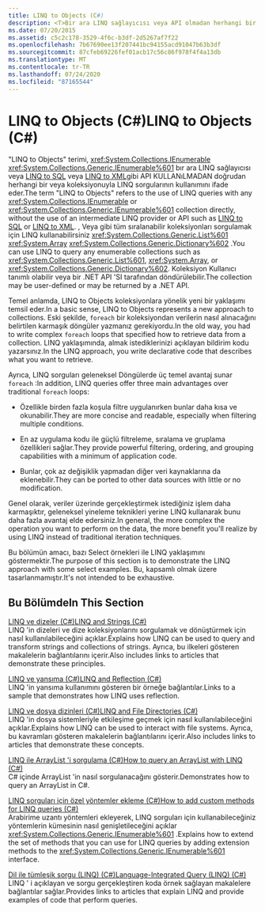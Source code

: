 ```yaml
---
title: LINQ to Objects (C#)
description: <T>Bir ara LINQ sağlayıcısı veya API olmadan herhangi bir IEnumerable veya IEnumerable KOLEKSIYONUYLA LINQ sorguları kullanan C# ' de LINQ to Objects hakkında bilgi edinin.
ms.date: 07/20/2015
ms.assetid: c5c2c178-3529-4f6c-b3df-2d5267af7f22
ms.openlocfilehash: 7b67690ee13f207441bc94155acd91047b63b3df
ms.sourcegitcommit: 87cfeb69226fef01acb17c56c86f978f4f4a13db
ms.translationtype: MT
ms.contentlocale: tr-TR
ms.lasthandoff: 07/24/2020
ms.locfileid: "87165544"
---
```

# <a name="linq-to-objects-c"></a><span data-ttu-id="9d299-103">LINQ to Objects (C#)</span><span class="sxs-lookup"><span data-stu-id="9d299-103">LINQ to Objects (C#)</span></span>

<span data-ttu-id="9d299-104">"LINQ to Objects" terimi, <xref:System.Collections.IEnumerable> <xref:System.Collections.Generic.IEnumerable%601> bır ara LINQ sağlayıcısı veya [LINQ to SQL](../../../../framework/data/adonet/sql/linq/index.md) veya [LINQ to XML](./linq-to-xml-overview.md)gibi API KULLANıLMADAN doğrudan herhangi bir veya koleksiyonuyla LINQ sorgularının kullanımını ifade eder.</span><span class="sxs-lookup"><span data-stu-id="9d299-104">The term "LINQ to Objects" refers to the use of LINQ queries with any <xref:System.Collections.IEnumerable> or <xref:System.Collections.Generic.IEnumerable%601> collection directly, without the use of an intermediate LINQ provider or API such as [LINQ to SQL](../../../../framework/data/adonet/sql/linq/index.md) or [LINQ to XML](./linq-to-xml-overview.md).</span></span> <span data-ttu-id="9d299-105">, Veya gibi tüm sıralanabilir koleksiyonları sorgulamak için LINQ kullanabilirsiniz <xref:System.Collections.Generic.List%601> <xref:System.Array> <xref:System.Collections.Generic.Dictionary%602> .</span><span class="sxs-lookup"><span data-stu-id="9d299-105">You can use LINQ to query any enumerable collections such as <xref:System.Collections.Generic.List%601>, <xref:System.Array>, or <xref:System.Collections.Generic.Dictionary%602>.</span></span> <span data-ttu-id="9d299-106">Koleksiyon Kullanıcı tanımlı olabilir veya bir .NET API 'SI tarafından döndürülebilir.</span><span class="sxs-lookup"><span data-stu-id="9d299-106">The collection may be user-defined or may be returned by a .NET API.</span></span>  
  
 <span data-ttu-id="9d299-107">Temel anlamda, LINQ to Objects koleksiyonlara yönelik yeni bir yaklaşımı temsil eder.</span><span class="sxs-lookup"><span data-stu-id="9d299-107">In a basic sense, LINQ to Objects represents a new approach to collections.</span></span> <span data-ttu-id="9d299-108">Eski şekilde, `foreach` bir koleksiyondan verilerin nasıl alınacağını belirtilen karmaşık döngüler yazmanız gerekiyordu.</span><span class="sxs-lookup"><span data-stu-id="9d299-108">In the old way, you had to write complex `foreach` loops that specified how to retrieve data from a collection.</span></span> <span data-ttu-id="9d299-109">LINQ yaklaşımında, almak istediklerinizi açıklayan bildirim kodu yazarsınız.</span><span class="sxs-lookup"><span data-stu-id="9d299-109">In the LINQ approach, you write declarative code that describes what you want to retrieve.</span></span>  
  
 <span data-ttu-id="9d299-110">Ayrıca, LINQ sorguları geleneksel Döngülerde üç temel avantaj sunar `foreach` :</span><span class="sxs-lookup"><span data-stu-id="9d299-110">In addition, LINQ queries offer three main advantages over traditional `foreach` loops:</span></span>  
  
- <span data-ttu-id="9d299-111">Özellikle birden fazla koşula filtre uygulanırken bunlar daha kısa ve okunabilir.</span><span class="sxs-lookup"><span data-stu-id="9d299-111">They are more concise and readable, especially when filtering multiple conditions.</span></span>  
  
- <span data-ttu-id="9d299-112">En az uygulama kodu ile güçlü filtreleme, sıralama ve gruplama özellikleri sağlar.</span><span class="sxs-lookup"><span data-stu-id="9d299-112">They provide powerful filtering, ordering, and grouping capabilities with a minimum of application code.</span></span>  
  
- <span data-ttu-id="9d299-113">Bunlar, çok az değişiklik yapmadan diğer veri kaynaklarına da eklenebilir.</span><span class="sxs-lookup"><span data-stu-id="9d299-113">They can be ported to other data sources with little or no modification.</span></span>  
  
 <span data-ttu-id="9d299-114">Genel olarak, veriler üzerinde gerçekleştirmek istediğiniz işlem daha karmaşıktır, geleneksel yineleme teknikleri yerine LINQ kullanarak bunu daha fazla avantaj elde edersiniz.</span><span class="sxs-lookup"><span data-stu-id="9d299-114">In general, the more complex the operation you want to perform on the data, the more benefit you'll realize by using LINQ instead of traditional iteration techniques.</span></span>  
  
 <span data-ttu-id="9d299-115">Bu bölümün amacı, bazı Select örnekleri ile LINQ yaklaşımını göstermektir.</span><span class="sxs-lookup"><span data-stu-id="9d299-115">The purpose of this section is to demonstrate the LINQ approach with some select examples.</span></span> <span data-ttu-id="9d299-116">Bu, kapsamlı olmak üzere tasarlanmamıştır.</span><span class="sxs-lookup"><span data-stu-id="9d299-116">It's not intended to be exhaustive.</span></span>  
  
## <a name="in-this-section"></a><span data-ttu-id="9d299-117">Bu Bölümde</span><span class="sxs-lookup"><span data-stu-id="9d299-117">In This Section</span></span>  
 [<span data-ttu-id="9d299-118">LINQ ve dizeler (C#)</span><span class="sxs-lookup"><span data-stu-id="9d299-118">LINQ and Strings (C#)</span></span>](./linq-and-strings.md)  
 <span data-ttu-id="9d299-119">LINQ 'in dizeleri ve dize koleksiyonlarını sorgulamak ve dönüştürmek için nasıl kullanılabileceğini açıklar.</span><span class="sxs-lookup"><span data-stu-id="9d299-119">Explains how LINQ can be used to query and transform strings and collections of strings.</span></span> <span data-ttu-id="9d299-120">Ayrıca, bu ilkeleri gösteren makalelerin bağlantılarını içerir.</span><span class="sxs-lookup"><span data-stu-id="9d299-120">Also includes links to articles that demonstrate these principles.</span></span>  
  
 [<span data-ttu-id="9d299-121">LINQ ve yansıma (C#)</span><span class="sxs-lookup"><span data-stu-id="9d299-121">LINQ and Reflection (C#)</span></span>](how-to-query-an-assembly-s-metadata-with-reflection-linq.md)  
 <span data-ttu-id="9d299-122">LINQ 'in yansıma kullanımını gösteren bir örneğe bağlantılar.</span><span class="sxs-lookup"><span data-stu-id="9d299-122">Links to a sample that demonstrates how LINQ uses reflection.</span></span>  
  
 [<span data-ttu-id="9d299-123">LINQ ve dosya dizinleri (C#)</span><span class="sxs-lookup"><span data-stu-id="9d299-123">LINQ and File Directories (C#)</span></span>](./linq-and-file-directories.md)  
 <span data-ttu-id="9d299-124">LINQ 'in dosya sistemleriyle etkileşime geçmek için nasıl kullanılabileceğini açıklar.</span><span class="sxs-lookup"><span data-stu-id="9d299-124">Explains how LINQ can be used to interact with file systems.</span></span> <span data-ttu-id="9d299-125">Ayrıca, bu kavramları gösteren makalelerin bağlantılarını içerir.</span><span class="sxs-lookup"><span data-stu-id="9d299-125">Also includes links to articles that demonstrate these concepts.</span></span>  
  
 [<span data-ttu-id="9d299-126">LINQ ile ArrayList 'i sorgulama (C#)</span><span class="sxs-lookup"><span data-stu-id="9d299-126">How to query an ArrayList with LINQ (C#)</span></span>](./how-to-query-an-arraylist-with-linq.md)  
 <span data-ttu-id="9d299-127">C# içinde ArrayList 'in nasıl sorgulanacağını gösterir.</span><span class="sxs-lookup"><span data-stu-id="9d299-127">Demonstrates how to query an ArrayList in C#.</span></span>  
  
 [<span data-ttu-id="9d299-128">LINQ sorguları için özel yöntemler ekleme (C#)</span><span class="sxs-lookup"><span data-stu-id="9d299-128">How to add custom methods for LINQ queries (C#)</span></span>](./how-to-add-custom-methods-for-linq-queries.md)  
 <span data-ttu-id="9d299-129">Arabirime uzantı yöntemleri ekleyerek, LINQ sorguları için kullanabileceğiniz yöntemlerin kümesinin nasıl genişletileceğini açıklar <xref:System.Collections.Generic.IEnumerable%601> .</span><span class="sxs-lookup"><span data-stu-id="9d299-129">Explains how to extend the set of methods that you can use for LINQ queries by adding extension methods to the <xref:System.Collections.Generic.IEnumerable%601> interface.</span></span>  
  
 [<span data-ttu-id="9d299-130">Dil ile tümleşik sorgu (LINQ) (C#)</span><span class="sxs-lookup"><span data-stu-id="9d299-130">Language-Integrated Query (LINQ) (C#)</span></span>](./index.md)  
 <span data-ttu-id="9d299-131">LINQ ' i açıklayan ve sorgu gerçekleştiren koda örnek sağlayan makalelere bağlantılar sağlar.</span><span class="sxs-lookup"><span data-stu-id="9d299-131">Provides links to articles that explain LINQ and provide examples of code that perform queries.</span></span>
